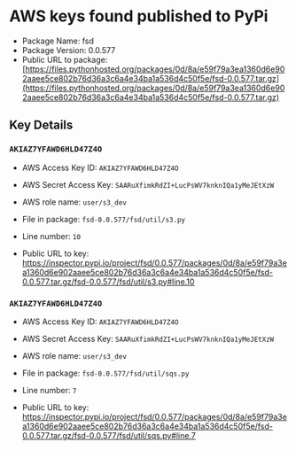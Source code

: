 # AWS keys found published to PyPi

* Package Name: fsd
* Package Version: 0.0.577
* Public URL to package: [https://files.pythonhosted.org/packages/0d/8a/e59f79a3ea1360d6e902aaee5ce802b76d36a3c6a4e34ba1a536d4c50f5e/fsd-0.0.577.tar.gz](https://files.pythonhosted.org/packages/0d/8a/e59f79a3ea1360d6e902aaee5ce802b76d36a3c6a4e34ba1a536d4c50f5e/fsd-0.0.577.tar.gz)

## Key Details

### `AKIAZ7YFAWD6HLD47Z4O`

* AWS Access Key ID: `AKIAZ7YFAWD6HLD47Z4O`
* AWS Secret Access Key: `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` 
* AWS role name: `user/s3_dev`
* File in package: `fsd-0.0.577/fsd/util/s3.py`
* Line number: `10`

* Public URL to key: https://inspector.pypi.io/project/fsd/0.0.577/packages/0d/8a/e59f79a3ea1360d6e902aaee5ce802b76d36a3c6a4e34ba1a536d4c50f5e/fsd-0.0.577.tar.gz/fsd-0.0.577/fsd/util/s3.py#line.10



### `AKIAZ7YFAWD6HLD47Z4O`

* AWS Access Key ID: `AKIAZ7YFAWD6HLD47Z4O`
* AWS Secret Access Key: `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` 
* AWS role name: `user/s3_dev`
* File in package: `fsd-0.0.577/fsd/util/sqs.py`
* Line number: `7`

* Public URL to key: https://inspector.pypi.io/project/fsd/0.0.577/packages/0d/8a/e59f79a3ea1360d6e902aaee5ce802b76d36a3c6a4e34ba1a536d4c50f5e/fsd-0.0.577.tar.gz/fsd-0.0.577/fsd/util/sqs.py#line.7


